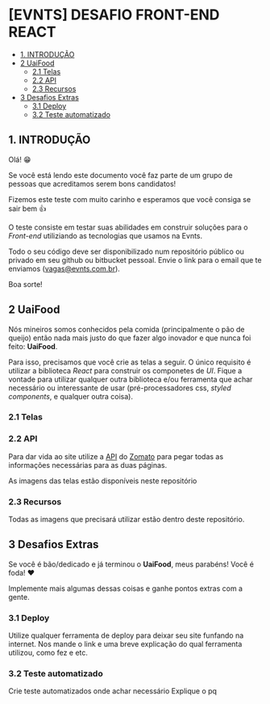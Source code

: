 # [EVNTS] DESAFIO FRONT-END REACT


  - [1. INTRODUÇÃO](#1-introdu%C3%A7%C3%A3o)
  - [2 UaiFood](#2-uaifood)
    - [2.1 Telas](#21-telas)
    - [2.2 API](#22-api)
    - [2.3 Recursos](#23-recursos)
  - [3 Desafios Extras](#3-desafios-extras)
    - [3.1 Deploy](#31-deploy)
    - [3.2 Teste automatizado](#32-teste-automatizado)

## 1. INTRODUÇÃO

Olá! 😁

Se você está lendo este documento você faz parte de um grupo de pessoas que acreditamos serem bons candidatos!

Fizemos este teste com muito carinho e esperamos que você consiga se sair bem 👍

O teste consiste em testar suas abilidades em construir soluções para o _Front-end_ utiliziando as tecnologias que usamos na Evnts.


Todo o seu código deve ser disponibilizado num repositório público ou privado em seu github ou bitbucket pessoal. Envie o link para o email que te enviamos (vagas@evnts.com.br).

Boa sorte!


## 2 UaiFood

Nós mineiros somos conhecidos pela comida (principalmente o pão de queijo) então nada mais justo do que fazer algo inovador e que nunca foi feito: __UaiFood__.

Para isso, precisamos que você crie as telas a seguir. O único requisito é utilizar a biblioteca _React_ para construir os componetes de _UI_. Fique a vontade para utilizar qualquer outra biblioteca e/ou ferramenta que achar necessário ou interessante de usar (pré-processadores css, _styled components_, e qualquer outra coisa).

### 2.1 Telas

### 2.2 API

Para dar vida ao site utilize a [API](https://developers.zomato.com/api?lang=pt) do [Zomato](https://www.zomato.com/pt/sao-paulo-sp) para pegar todas as informações necessárias para as duas páginas.

As imagens das telas estão disponíveis neste repositório

### 2.3 Recursos

Todas as imagens que precisará utilizar estão dentro deste repositório. 





## 3 Desafios Extras

Se você é bão/dedicado e já terminou o __UaiFood__, meus parabéns!
Você é foda! ❤️ 

Implemente mais algumas dessas coisas e ganhe pontos extras com a gente. 


### 3.1 Deploy

Utilize qualquer ferramenta de deploy para deixar seu site funfando na internet. Nos mande o link e uma breve explicação do qual ferramenta utilizou, como fez e etc.

### 3.2 Teste automatizado

Crie teste automatizados onde achar necessário Explique o pq
